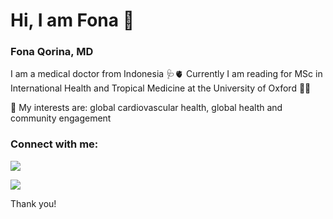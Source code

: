 # Hi, I am Fona :wave: 
### Fona Qorina, MD
I am a medical doctor from Indonesia 🩺🫀
Currently I am reading for MSc in International Health and Tropical Medicine at the University of Oxford 👩‍🎓

🧠 My interests are: global cardiovascular health, global health and community engagement 

### Connect with me:
[![](https://img.shields.io/badge/Gmail-D14836?style=for-the-badge&logo=gmail&logoColor=white)](fonaqorina@gmail.com)

[![](https://img.shields.io/badge/LinkedIn-0077B5?style=for-the-badge&logo=linkedin&logoColor=white)](https://linkedin.com/in/fonaqorina)

Thank you!
